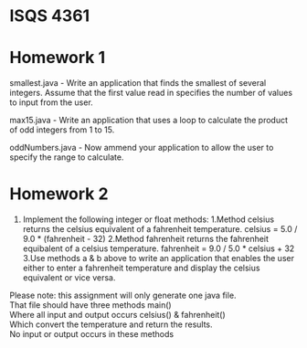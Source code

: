 # ISQS 4361

# Homework 1
smallest.java - Write an application that finds the smallest of several integers. Assume that the first value read in specifies the number of values to input from the user. 

max15.java - Write an application that uses a loop to calculate the product of odd integers from 1 to 15.   

oddNumbers.java - Now ammend your application to allow the user to specify the range to calculate.

# Homework 2

1. Implement the following integer or float methods:
  1.Method celsius returns the celsius equivalent of a fahrenheit temperature. 
    celsius = 5.0 / 9.0 * (fahrenheit - 32)
  2.Method fahrenheit returns the fahrenheit equibalent of a celsius temperature.
    fahrenheit = 9.0 / 5.0 * celsius + 32
  3.Use methods a & b above to write an application that enables the user either to enter a fahrenheit 
     temperature and display the celsius equivalent or vice versa.

Please note: this assignment will only generate one java file.  
  That file should have three methods main()   
  Where all input and output occurs celsius() & fahrenheit()   
  Which convert the temperature and return the results.  
  No input or output occurs in these methods
